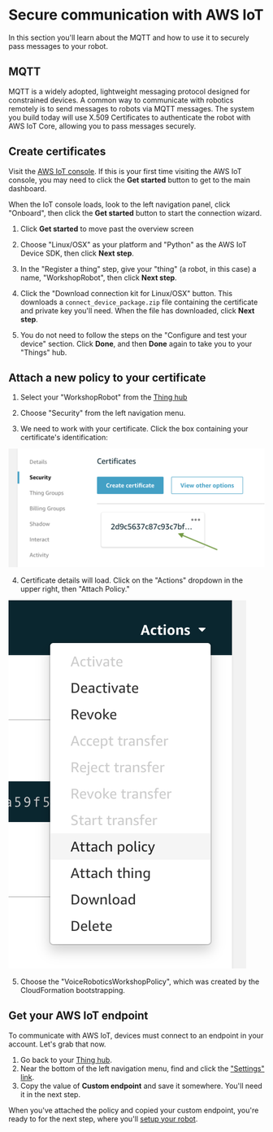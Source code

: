 # Secure communication with AWS IoT

In this section you'll learn about the MQTT and how to use it to securely pass messages to your robot.

## MQTT 

MQTT is a widely adopted, lightweight messaging protocol designed for constrained devices. A common way to communicate with robotics remotely is to send messages to robots via MQTT messages. The system you build today will use X.509 Certificates to authenticate the robot with AWS IoT Core, allowing you to pass messages securely.

## Create certificates

Visit the [AWS IoT console](https://us-west-2.console.aws.amazon.com/iot/home?region=us-west-2). If this is your first time visiting the AWS IoT console, you may need to click the **Get started** button to get to the main dashboard.

When the IoT console loads, look to the left navigation panel, click "Onboard", then click the **Get started** button to start the connection wizard.

1. Click **Get started** to move past the overview screen

2. Choose "Linux/OSX" as your platform and "Python" as the AWS IoT Device SDK, then click **Next step**.

3. In the "Register a thing" step, give your "thing" (a robot, in this case) a name, "WorkshopRobot", then click **Next step**.

4. Click the "Download connection kit for Linux/OSX" button. This downloads a `connect_device_package.zip` file containing the certificate and private key you'll need. When the file has downloaded, click **Next step**.

5. You do not need to follow the steps on the "Configure and test your device" section. Click **Done**, and then **Done** again to take you to your "Things" hub.

## Attach a new policy to your certificate

1. Select your "WorkshopRobot" from the [Thing hub](https://us-west-2.console.aws.amazon.com/iot/home?region=us-west-2#/thinghub) 

2. Choose "Security" from the left navigation menu. 

3. We need to work with your certificate. Click the box containing your certificate's identification:

![](../images/iot-thing-cert.png)

4. Certificate details will load. Click on the "Actions" dropdown in the upper right, then "Attach Policy."

![](../images/attach-policy.png)

5. Choose the "VoiceRoboticsWorkshopPolicy", which was created by the CloudFormation bootstrapping.

## Get your AWS IoT endpoint

To communicate with AWS IoT, devices must connect to an endpoint in your account. Let's grab that now. 

1. Go back to your [Thing hub](https://us-west-2.console.aws.amazon.com/iot/home?region=us-west-2#/thinghub). 
2. Near the bottom of the left navigation menu, find and click the ["Settings" link](https://us-west-2.console.aws.amazon.com/iot/home?region=us-west-2#/settings). 
3. Copy the value of **Custom endpoint** and save it somewhere. You'll need it in the next step.

When you've attached the policy and copied your custom endpoint, you're ready to for the next step, where you'll [setup your robot](../aws-robomaker/README.md).

